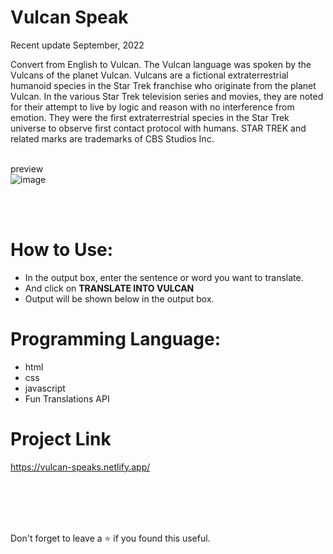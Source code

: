 # Vulcan Speak
Recent update September, 2022<br/>

Convert from English to Vulcan. The Vulcan language was spoken by the Vulcans of the planet Vulcan. Vulcans are a fictional extraterrestrial humanoid species in the Star Trek franchise who originate from the planet Vulcan. In the various Star Trek television series and movies, they are noted for their attempt to live by logic and reason with no interference from emotion. They were the first extraterrestrial species in the Star Trek universe to observe first contact protocol with humans. STAR TREK and related marks are trademarks of CBS Studios Inc.

<br/>preview
<br/>
![image](https://user-images.githubusercontent.com/43793294/194696670-5928dfe4-b5d1-4b7f-bd2d-22d8406c3cd8.png)

<br/>
<br/>

# How to Use:
 - In the output box, enter the sentence or word you want to translate.
 - And click on **TRANSLATE INTO VULCAN**
 - Output will be shown below in the output box.
 
# Programming Language:

 - html
 - css 
 - javascript 
 - Fun Translations API

# Project Link

https://vulcan-speaks.netlify.app/

<br/>
<br/>
<br/>
<br/>

Don't forget to leave a ⭐ if you found this useful.

